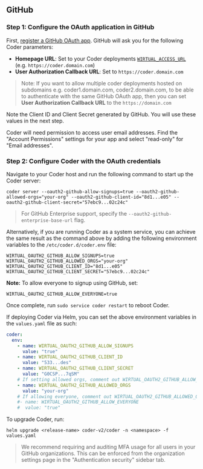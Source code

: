 ## GitHub

### Step 1: Configure the OAuth application in GitHub

First,
[register a GitHub OAuth app](https://developer.github.com/apps/building-oauth-apps/creating-an-oauth-app/).
GitHub will ask you for the following Coder parameters:

- **Homepage URL**: Set to your Coder deployments
  [`WIRTUAL_ACCESS_URL`](../../reference/cli/server.md#--access-url) (e.g.
  `https://coder.domain.com`)
- **User Authorization Callback URL**: Set to `https://coder.domain.com`

> Note: If you want to allow multiple coder deployments hosted on subdomains
> e.g. coder1.domain.com, coder2.domain.com, to be able to authenticate with the
> same GitHub OAuth app, then you can set **User Authorization Callback URL** to
> the `https://domain.com`

Note the Client ID and Client Secret generated by GitHub. You will use these
values in the next step.

Coder will need permission to access user email addresses. Find the "Account
Permissions" settings for your app and select "read-only" for "Email addresses".

### Step 2: Configure Coder with the OAuth credentials

Navigate to your Coder host and run the following command to start up the Coder
server:

```shell
coder server --oauth2-github-allow-signups=true --oauth2-github-allowed-orgs="your-org" --oauth2-github-client-id="8d1...e05" --oauth2-github-client-secret="57ebc9...02c24c"
```

> For GitHub Enterprise support, specify the
> `--oauth2-github-enterprise-base-url` flag.

Alternatively, if you are running Coder as a system service, you can achieve the
same result as the command above by adding the following environment variables
to the `/etc/coder.d/coder.env` file:

```env
WIRTUAL_OAUTH2_GITHUB_ALLOW_SIGNUPS=true
WIRTUAL_OAUTH2_GITHUB_ALLOWED_ORGS="your-org"
WIRTUAL_OAUTH2_GITHUB_CLIENT_ID="8d1...e05"
WIRTUAL_OAUTH2_GITHUB_CLIENT_SECRET="57ebc9...02c24c"
```

**Note:** To allow everyone to signup using GitHub, set:

```env
WIRTUAL_OAUTH2_GITHUB_ALLOW_EVERYONE=true
```

Once complete, run `sudo service coder restart` to reboot Coder.

If deploying Coder via Helm, you can set the above environment variables in the
`values.yaml` file as such:

```yaml
coder:
  env:
    - name: WIRTUAL_OAUTH2_GITHUB_ALLOW_SIGNUPS
      value: "true"
    - name: WIRTUAL_OAUTH2_GITHUB_CLIENT_ID
      value: "533...des"
    - name: WIRTUAL_OAUTH2_GITHUB_CLIENT_SECRET
      value: "G0CSP...7qSM"
    # If setting allowed orgs, comment out WIRTUAL_OAUTH2_GITHUB_ALLOW_EVERYONE and its value
    - name: WIRTUAL_OAUTH2_GITHUB_ALLOWED_ORGS
      value: "your-org"
    # If allowing everyone, comment out WIRTUAL_OAUTH2_GITHUB_ALLOWED_ORGS and it's value
    #- name: WIRTUAL_OAUTH2_GITHUB_ALLOW_EVERYONE
    #  value: "true"
```

To upgrade Coder, run:

```shell
helm upgrade <release-name> coder-v2/coder -n <namespace> -f values.yaml
```

> We recommend requiring and auditing MFA usage for all users in your GitHub
> organizations. This can be enforced from the organization settings page in the
> "Authentication security" sidebar tab.
